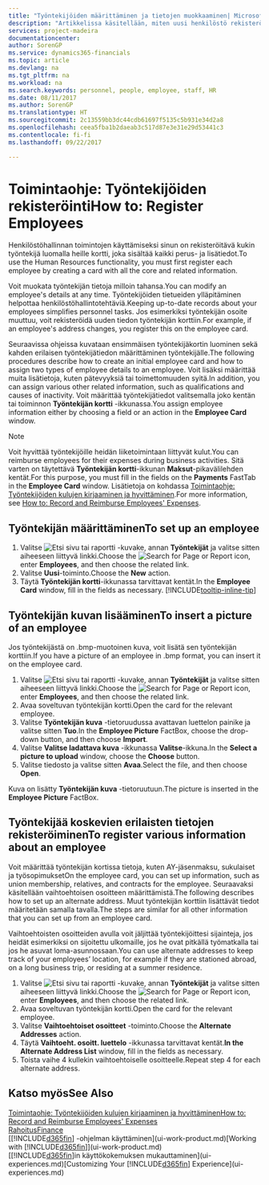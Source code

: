 ```yaml
---
title: "Työntekijöiden määrittäminen ja tietojen muokkaaminen| Microsoft Docs"
description: "Artikkelissa käsitellään, miten uusi henkilöstö rekisteröidään tai nykyisen henkilökunnan tietoja muokataan."
services: project-madeira
documentationcenter: 
author: SorenGP
ms.service: dynamics365-financials
ms.topic: article
ms.devlang: na
ms.tgt_pltfrm: na
ms.workload: na
ms.search.keywords: personnel, people, employee, staff, HR
ms.date: 08/11/2017
ms.author: SorenGP
ms.translationtype: HT
ms.sourcegitcommit: 2c13559bb3dc44cdb61697f5135c5b931e34d2a8
ms.openlocfilehash: ceea5fba1b2daeab3c517d87e3e31e29d53441c3
ms.contentlocale: fi-fi
ms.lasthandoff: 09/22/2017

---
```

# <a name="how-to-register-employees"></a><span data-ttu-id="e46e4-103">Toimintaohje: Työntekijöiden rekisteröinti</span><span class="sxs-lookup"><span data-stu-id="e46e4-103">How to: Register Employees</span></span>
<span data-ttu-id="e46e4-104">Henkilöstöhallinnan toimintojen käyttämiseksi sinun on rekisteröitävä kukin työntekijä luomalla heille kortti, joka sisältää kaikki perus- ja lisätiedot.</span><span class="sxs-lookup"><span data-stu-id="e46e4-104">To use the Human Resources functionality, you must first register each employee by creating a card with all the core and related information.</span></span>

<span data-ttu-id="e46e4-105">Voit muokata työntekijän tietoja milloin tahansa.</span><span class="sxs-lookup"><span data-stu-id="e46e4-105">You can modify an employee's details at any time.</span></span> <span data-ttu-id="e46e4-106">Työntekijöiden tietueiden ylläpitäminen helpottaa henkilöstöhallintotehtäviä.</span><span class="sxs-lookup"><span data-stu-id="e46e4-106">Keeping up-to-date records about your employees simplifies personnel tasks.</span></span> <span data-ttu-id="e46e4-107">Jos esimerkiksi työntekijän osoite muuttuu, voit rekisteröidä uuden tiedon työntekijän korttiin.</span><span class="sxs-lookup"><span data-stu-id="e46e4-107">For example, if an employee's address changes, you register this on the employee card.</span></span>

<span data-ttu-id="e46e4-108">Seuraavissa ohjeissa kuvataan ensimmäisen työntekijäkortin luominen sekä kahden erilaisen työntekijätiedon määrittäminen työntekijälle.</span><span class="sxs-lookup"><span data-stu-id="e46e4-108">The following procedures describe how to create an initial employee card and how to assign two types of employee details to an employee.</span></span> <span data-ttu-id="e46e4-109">Voit lisäksi määrittää muita lisätietoja, kuten pätevyyksiä tai toimettomuuden syitä.</span><span class="sxs-lookup"><span data-stu-id="e46e4-109">In addition, you can assign various other related information, such as qualifications and causes of inactivity.</span></span> <span data-ttu-id="e46e4-110">Voit määrittää työntekijätiedot valitsemalla joko kentän tai toiminnon **Työntekijän kortti** -ikkunassa.</span><span class="sxs-lookup"><span data-stu-id="e46e4-110">You assign employee information either by choosing a field or an action in the **Employee Card** window.</span></span>

> [!NOTE]  
> <span data-ttu-id="e46e4-111">Voit hyvittää työntekijöille heidän liiketoimintaan liittyvät kulut.</span><span class="sxs-lookup"><span data-stu-id="e46e4-111">You can reimburse employees for their expenses during business activities.</span></span> <span data-ttu-id="e46e4-112">Sitä varten on täytettävä **Työntekijän kortti**-ikkunan **Maksut**-pikavälilehden kentät.</span><span class="sxs-lookup"><span data-stu-id="e46e4-112">For this purpose, you must fill in the fields on the **Payments** FastTab in the **Employee Card** window.</span></span> <span data-ttu-id="e46e4-113">Lisätietoja on kohdassa [Toimintaohje: Työntekijöiden kulujen kirjaaminen ja hyvittäminen](finance-how-record-reimburse-employee-expenses.md).</span><span class="sxs-lookup"><span data-stu-id="e46e4-113">For more information, see [How to: Record and Reimburse Employees' Expenses](finance-how-record-reimburse-employee-expenses.md).</span></span>

## <a name="to-set-up-an-employee"></a><span data-ttu-id="e46e4-114">Työntekijän määrittäminen</span><span class="sxs-lookup"><span data-stu-id="e46e4-114">To set up an employee</span></span>
1. <span data-ttu-id="e46e4-115">Valitse ![Etsi sivu tai raportti](media/ui-search/search_small.png "Etsi sivu tai raportti -kuvake") -kuvake, annan **Työntekijät** ja valitse sitten aiheeseen liittyvä linkki.</span><span class="sxs-lookup"><span data-stu-id="e46e4-115">Choose the ![Search for Page or Report](media/ui-search/search_small.png "Search for Page or Report icon") icon, enter **Employees**, and then choose the related link.</span></span>
2. <span data-ttu-id="e46e4-116">Valitse **Uusi**-toiminto.</span><span class="sxs-lookup"><span data-stu-id="e46e4-116">Choose the **New** action.</span></span>
3. <span data-ttu-id="e46e4-117">Täytä **Työntekijän kortti**-ikkunassa tarvittavat kentät.</span><span class="sxs-lookup"><span data-stu-id="e46e4-117">In the **Employee Card** window, fill in the fields as necessary.</span></span> [!INCLUDE[tooltip-inline-tip](includes/tooltip-inline-tip_md.md)]

## <a name="to-insert-a-picture-of-an-employee"></a><span data-ttu-id="e46e4-118">Työntekijän kuvan lisääminen</span><span class="sxs-lookup"><span data-stu-id="e46e4-118">To insert a picture of an employee</span></span>
<span data-ttu-id="e46e4-119">Jos työntekijästä on .bmp-muotoinen kuva, voit lisätä sen työntekijän korttiin.</span><span class="sxs-lookup"><span data-stu-id="e46e4-119">If you have a picture of an employee in .bmp format, you can insert it on the employee card.</span></span>

1. <span data-ttu-id="e46e4-120">Valitse ![Etsi sivu tai raportti](media/ui-search/search_small.png "Etsi sivu tai raportti -kuvake") -kuvake, annan **Työntekijät** ja valitse sitten aiheeseen liittyvä linkki.</span><span class="sxs-lookup"><span data-stu-id="e46e4-120">Choose the ![Search for Page or Report](media/ui-search/search_small.png "Search for Page or Report icon") icon, enter **Employees**, and then choose the related link.</span></span>
2. <span data-ttu-id="e46e4-121">Avaa soveltuvan työntekijän kortti.</span><span class="sxs-lookup"><span data-stu-id="e46e4-121">Open the card for the relevant employee.</span></span>
3. <span data-ttu-id="e46e4-122">Valitse **Työntekijän kuva** -tietoruudussa avattavan luettelon painike ja valitse sitten **Tuo**.</span><span class="sxs-lookup"><span data-stu-id="e46e4-122">In the **Employee Picture** FactBox, choose the drop-down button, and then choose **Import**.</span></span>
4. <span data-ttu-id="e46e4-123">Valitse **Valitse ladattava kuva** -ikkunassa **Valitse**-ikkuna.</span><span class="sxs-lookup"><span data-stu-id="e46e4-123">In the **Select a picture to upload** window, choose the **Choose** button.</span></span>
5. <span data-ttu-id="e46e4-124">Valitse tiedosto ja valitse sitten **Avaa**.</span><span class="sxs-lookup"><span data-stu-id="e46e4-124">Select the file, and then choose **Open**.</span></span>

<span data-ttu-id="e46e4-125">Kuva on lisätty **Työntekijän kuva** -tietoruutuun.</span><span class="sxs-lookup"><span data-stu-id="e46e4-125">The picture is inserted in the **Employee Picture** FactBox.</span></span>

## <a name="to-register-various-information-about-an-employee"></a><span data-ttu-id="e46e4-126">Työntekijää koskevien erilaisten tietojen rekisteröiminen</span><span class="sxs-lookup"><span data-stu-id="e46e4-126">To register various information about an employee</span></span>
<span data-ttu-id="e46e4-127">Voit määrittää työntekijän kortissa tietoja, kuten AY-jäsenmaksu, sukulaiset ja työsopimukset</span><span class="sxs-lookup"><span data-stu-id="e46e4-127">On the employee card, you can set up information, such as union membership, relatives, and contracts for the employee.</span></span> <span data-ttu-id="e46e4-128">Seuraavaksi käsitellään vaihtoehtoisen osoitteen määrittämistä.</span><span class="sxs-lookup"><span data-stu-id="e46e4-128">The following describes how to set up an alternate address.</span></span> <span data-ttu-id="e46e4-129">Muut työntekijän korttiin lisättävät tiedot määritetään samalla tavalla.</span><span class="sxs-lookup"><span data-stu-id="e46e4-129">The steps are similar for all other information that you can set up from an employee card.</span></span>

<span data-ttu-id="e46e4-130">Vaihtoehtoisten osoitteiden avulla voit jäljittää työntekijöittesi sijainteja, jos heidät esimerkiksi on sijoitettu ulkomaille, jos he ovat pitkällä työmatkalla tai jos he asuvat loma-asunnossaan.</span><span class="sxs-lookup"><span data-stu-id="e46e4-130">You can use alternate addresses to keep track of your employees’ location, for example if they are stationed abroad, on a long business trip, or residing at a summer residence.</span></span>

1. <span data-ttu-id="e46e4-131">Valitse ![Etsi sivu tai raportti](media/ui-search/search_small.png "Etsi sivu tai raportti -kuvake") -kuvake, annan **Työntekijät** ja valitse sitten aiheeseen liittyvä linkki.</span><span class="sxs-lookup"><span data-stu-id="e46e4-131">Choose the ![Search for Page or Report](media/ui-search/search_small.png "Search for Page or Report icon") icon, enter **Employees**, and then choose the related link.</span></span>
2. <span data-ttu-id="e46e4-132">Avaa soveltuvan työntekijän kortti.</span><span class="sxs-lookup"><span data-stu-id="e46e4-132">Open the card for the relevant employee.</span></span>
3. <span data-ttu-id="e46e4-133">Valitse **Vaihtoehtoiset osoitteet** -toiminto.</span><span class="sxs-lookup"><span data-stu-id="e46e4-133">Choose the **Alternate Addresses** action.</span></span>
4. <span data-ttu-id="e46e4-134">Täytä **Vaihtoeht. osoitt. luettelo** -ikkunassa tarvittavat kentät.</span><span class="sxs-lookup"><span data-stu-id="e46e4-134">**In the Alternate Address List** window, fill in the fields as necessary.</span></span>
5. <span data-ttu-id="e46e4-135">Toista vaihe 4 kullekin vaihtoehtoiselle osoitteelle.</span><span class="sxs-lookup"><span data-stu-id="e46e4-135">Repeat step 4 for each alternate address.</span></span>

## <a name="see-also"></a><span data-ttu-id="e46e4-136">Katso myös</span><span class="sxs-lookup"><span data-stu-id="e46e4-136">See Also</span></span>
[<span data-ttu-id="e46e4-137">Toimintaohje: Työntekijöiden kulujen kirjaaminen ja hyvittäminen</span><span class="sxs-lookup"><span data-stu-id="e46e4-137">How to: Record and Reimburse Employees' Expenses</span></span>](finance-how-record-reimburse-employee-expenses.md)  
[<span data-ttu-id="e46e4-138">Rahoitus</span><span class="sxs-lookup"><span data-stu-id="e46e4-138">Finance</span></span>](finance.md)  
<span data-ttu-id="e46e4-139">[[!INCLUDE[d365fin](includes/d365fin_md.md)] -ohjelman käyttäminen](ui-work-product.md)</span><span class="sxs-lookup"><span data-stu-id="e46e4-139">[Working with [!INCLUDE[d365fin](includes/d365fin_md.md)]](ui-work-product.md)</span></span>  
<span data-ttu-id="e46e4-140">[[!INCLUDE[d365fin](includes/d365fin_md.md)]in käyttökokemuksen mukauttaminen](ui-experiences.md)</span><span class="sxs-lookup"><span data-stu-id="e46e4-140">[Customizing Your [!INCLUDE[d365fin](includes/d365fin_md.md)] Experience](ui-experiences.md)</span></span>

